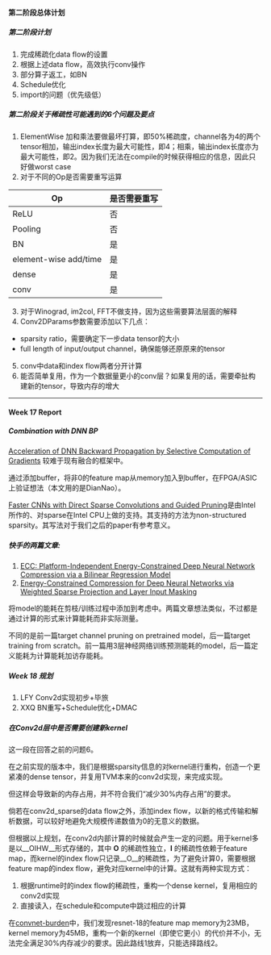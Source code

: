 #### 第二阶段总体计划
##### 第二阶段计划
1. 完成稀疏化data flow的设置
2. 根据上述data flow，高效执行conv操作
3. 部分算子返工，如BN
4. Schedule优化
5. import的问题（优先级低）

##### 第二阶段关于稀疏性可能遇到的6个问题及要点
1. ElementWise 加和乘法要做最坏打算，即50%稀疏度，channel各为4的两个tensor相加，输出index长度为最大可能性，即4；相乘，输出index长度亦为最大可能性，即2。因为我们无法在compile的时候获得相应的信息，因此只好做worst case
2. 对于不同的Op是否需要重写运算

| Op | 是否需要重写 |
| ------- | ------ |
| ReLU | 否 | 
| Pooling | 否 |
| BN | 是 |
| element-wise add/time | 是 |
| dense | 是 |
| conv | 是 |

3. 对于Winograd, im2col, FFT不做支持，因为这些需要算法层面的解释
4. Conv2DParams参数需要添加以下几点：
  - sparsity ratio，需要确定下一步data tensor的大小
  - full length of input/output channel，确保能够还原原来的tensor
5. conv中data和index flow两者分开计算
6. 能否简单复用，作为一个数据量更小的conv层？如果复用的话，需要牵扯构建新的tensor，导致内存的增大


-------------------------------------------------


#### Week 17 Report
##### Combination with DNN BP

[Acceleration of DNN Backward Propagation by Selective Computation of Gradients](https://dl.acm.org/citation.cfm?id=3317755) 较难于现有融合的框架中。

通过添加buffer，将非0的feature map从memory加入到buffer，在FPGA/ASIC上验证想法（本文用的是DianNao）。

[Faster CNNs with Direct Sparse Convolutions and Guided Pruning](https://arxiv.org/abs/1608.01409)是由Intel所作的、对sparse在Intel CPU上做的支持。其支持的方法为non-structured sparsity。其写法对于我们之后的paper有参考意义。

##### 快手的两篇文章:
1. [ECC: Platform-Independent Energy-Constrained Deep Neural Network Compression via a Bilinear Regression Model](https://arxiv.org/abs/1812.01803)
2. [Energy-Constrained Compression for Deep Neural Networks via Weighted Sparse Projection and Layer Input Masking](https://openreview.net/forum?id=BylBr3C9K7)

将model的能耗在剪枝/训练过程中添加到考虑中。两篇文章想法类似，不过都是通过计算的形式来计算能耗而非实际测量。

不同的是前一篇target channel pruning on pretrained model，后一篇target training from scratch。前一篇用3层神经网络训练预测能耗的model，后一篇定义能耗为计算能耗加访存能耗。

##### Week 18 规划
1. LFY Conv2d实现初步+毕旅
2. XXQ BN重写+Schedule优化+DMAC

##### 在Conv2d层中是否需要创建新kernel

这一段在回答之前的问题6。

在之前实现的版本中，我们是根据sparsity信息的对kernel进行重构，创造一个更紧凑的dense tensor，并复用TVM本来的conv2d实现，来完成实现。

但这样会导致新的内存占用，并不符合我们“减少30%内存占用”的要求。

倘若在conv2d_sparse的data flow之外，添加index flow，以新的格式传输和解析数据，可以较好地避免大规模传递数值为0的无意义的数据。

但根据以上规划，在conv2d内部计算的时候就会产生一定的问题。用于kernel多是以__OIHW__形式存储的，其中 __O__ 的稀疏性独立，__I__ 的稀疏性依赖于feature map，而kernel的index flow只记录__O__的稀疏性，为了避免计算0，需要根据feature map的index flow，避免对应kernel中的计算。这就有两种实现方式：

1. 根据runtime时的index flow的稀疏性，重构一个dense kernel，复用相应的conv2d实现
2. 直接读入，在schedule和compute中跳过相应的计算

在[convnet-burden](<https://github.com/albanie/convnet-burden>)中，我们发现resnet-18的feature map memory为23MB，kernel memory为45MB，重构一个新的kernel（即使它更小）的代价并不小，无法完全满足30%内存减少的要求。因此路线1放弃，只能选择路线2。

